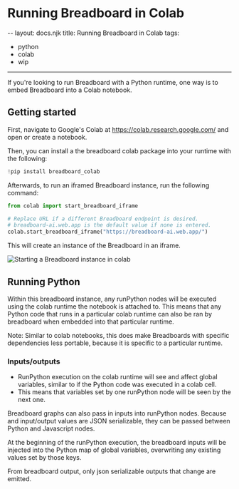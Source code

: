 # Running Breadboard in Colab

--
layout: docs.njk
title: Running Breadboard in Colab
tags:
  - python
  - colab
  - wip
---

If you're looking to run Breadboard with a Python runtime, one way is to embed Breadboard into a Colab notebook.

## Getting started

First, navigate to Google's Colab at https://colab.research.google.com/ and open or create a notebook.

Then, you can install a the breadboard colab package into your runtime with the following:

```python
!pip install breadboard_colab
```

Afterwards, to run an iframed Breadboard instance, run the following command:

```python
from colab import start_breadboard_iframe

# Replace URL if a different Breadboard endpoint is desired.
# breadboard-ai.web.app is the default value if none is entered.
colab.start_breadboard_iframe("https://breadboard-ai.web.app/")
```

This will create an instance of the Breadboard in an iframe.

![Starting a Breadboard instance in colab](/breadboard/static/images/colab/starting-iframe.png)

## Running Python

Within this breadboard instance, any runPython nodes will be executed using the
colab runtime the notebook is attached to. This means that any Python code that
runs in a particular colab runtime can also be ran by breadboard when embedded
into that particular runtime.

Note: Similar to colab notebooks, this does make Breadboards with specific
dependencies less portable, because it is specific to a particular runtime.


### Inputs/outputs
-   RunPython execution on the colab runtime will see and affect global
    variables, similar to if the Python code was executed in a colab cell.
-   This means that variables set by one runPython node will be seen by the next
    one.


Breadboard graphs can also pass in inputs into runPython nodes. Because and
input/output values are JSON serializable, they can be passed between Python
and Javascript nodes.

At the beginning of the runPython execution, the breadboard inputs will be
injected into the Python map of global variables, overwriting any existing
values set by those keys.

From breadboard output, only json serializable outputs that change are emitted.
